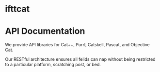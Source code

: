 # ifttcat

# API Documentation

We provide API libraries for Cat++, Purrl, Catskell, Pascat, and Objective Cat.

Our RESTful architecture ensures all felids can nap without being restricted to a particular platform, scratching post, or bed.
